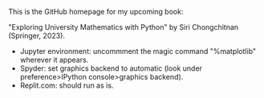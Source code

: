 This is the GitHub homepage for my upcoming book:

"Exploring University Mathematics with Python" by Siri Chongchitnan (Springer, 2023).

- Jupyter environment: uncommment the magic command "%matplotlib" wherever it appears.
- Spyder: set graphics backend to automatic (look under preference>IPython console>graphics backend).
- Replit.com: should run as is.
